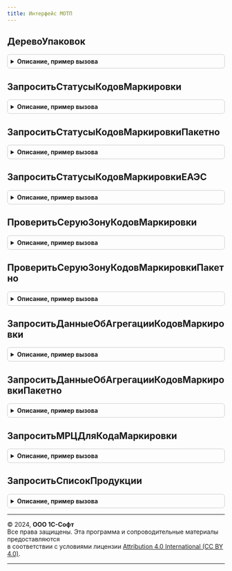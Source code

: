 ```yaml
---
title: Интерфейс МОТП
---
```



## ДеревоУпаковок
<details style="margin: 1em 0; padding: 0.5em; border: 1px solid #ccc; border-radius: 6px;">

<summary style="font-weight: bold; cursor: pointer;">Описание, пример вызова</summary>

```bsl

// Построить дерево упаковок на основании данных о кодах маркировки.
//
// Параметры:
// 	Значение - Массив, Строка - Коды маркировки для которых необходимо построить дерево упаковок
// 	Детализация - ПеречислениеСсылка.ДетализацияСтруктурыХраненияИС, Неопределено - Детализация хранения табачной продукции
// 	ПараметрыСканирования - См. ШтрихкодированиеОбщегоНазначенияИС.ПараметрыСканирования
// Возвращаемое значение:
// 	Структура - Описание:
//	 * ТребуетсяОбновлениеКлючаСессии - Булево - Признак необходимости обновления ключа сессии.
//	 * ТекстОшибки                    - Строка - Текст ошибки.
//	 * ДеревоУпаковок                 - ДеревоЗначений, Неопределено - Дерево упаковок, построенное по переданным кодам маркировки.
//	 * GTIN - ТаблицаЗначений - Список GTIN в разрезе МРЦ:
//	  ** GTIN - Строка - GTIN.
//	  ** МРЦ - Число - МРЦ.
//
Функция ДеревоУпаковок(Значение, Детализация = Неопределено, ПараметрыСканирования = Неопределено) Экспорт
```

Пример вызова
```bsl
Результат = ИнтерфейсМОТП.ДеревоУпаковок(Значение, Детализация, ПараметрыСканирования);
```
</details>

## ЗапроситьСтатусыКодовМаркировки
<details style="margin: 1em 0; padding: 0.5em; border: 1px solid #ccc; border-radius: 6px;">

<summary style="font-weight: bold; cursor: pointer;">Описание, пример вызова</summary>

```bsl

// Запрос статусов кодов маркировки (включая владельца).
// В результате успешного выполнения запроса в ответе вернется список кодов маркировки,
// их статус и владелец на момент запроса. Статусы могут принимать следующие значение:
// 	EMITTED - Эмитирован,
// 	APPLIED - Нанесён,
// 	INTRODUCED - Введён в оборот,
// 	WRITTEN_OFF - Выведен из оборота, списан,
// 	WITHDRAWN - Выведен из оборота, продан,
// 	UNDEFINED - Неопределен.
//
// Параметры:
// 	ДанныеДляЗапроса          - Массив из Структура,СтрокаТаблицыЗначений,СтрокаДереваЗначений
// 	                            Структура,СтрокаТаблицыЗначений           - Данные для запроса статусов.
// 	СтатусыКодовМаркировкиКеш - Соответствие, Неопределено                - Кеш статусов кодов маркировки.
// 	Организация               - ОпределяемыйТип.Организация               - Организация.
// 	ЗапрашиватьСтатусыКодовЕАЭС - Булево                                  - флаг использования запроса для проверки в сервисе.
// Возвращаемое значение:
//	Структура - Описание:
//	* ТребуетсяОбновлениеКлючаСессии - Булево - Признак необходимости обновления ключа сессии.
//	* РезультатОтправкиЗапроса - (См. ОбщегоНазначенияИСМП.ОбработатьРезультатОтправкиHTTPЗапросаКакJSON).
//	* СтатусыКодовМаркировки - Соответствие - кодов маркировки и структур:
//		* Статус       - ПеречислениеСсылка.СтатусыКодовМаркировкиМОТП - Статус кода маркировки.
//		* ИННВладельца - Строка                                        - ИНН владельца кода маркировки.
// * ТекстОшибки - Строка - Текст сообщения об ошибке.
Функция ЗапроситьСтатусыКодовМаркировки(ДанныеДляЗапроса, Организация = Неопределено, ЗапрашиватьСтатусыКодовЕАЭС = Ложь) Экспорт
```

Пример вызова
```bsl
Результат = ИнтерфейсМОТП.ЗапроситьСтатусыКодовМаркировки(ДанныеДляЗапроса, Организация, ЗапрашиватьСтатусыКодовЕАЭС);
```
</details>

## ЗапроситьСтатусыКодовМаркировкиПакетно
<details style="margin: 1em 0; padding: 0.5em; border: 1px solid #ccc; border-radius: 6px;">

<summary style="font-weight: bold; cursor: pointer;">Описание, пример вызова</summary>

```bsl

// Выполнить запрос статусов для списка кодов маркировки.
// В результате успешного выполнения запроса в ответе вернется список кодов маркировки,
// их статус и владелец на момент запроса. Статусы могут принимать следующие значение:
// 	EMITTED - Эмитирован,
// 	APPLIED - Нанесён,
// 	INTRODUCED - Введён в оборот,
// 	WRITTEN_OFF - Выведен из оборота, списан,
// 	WITHDRAWN - Выведен из оборота, продан,
// 	UNDEFINED - Неопределен.
//
// Параметры:
// 	МассивИсходныхСтрок       - Массив из Структура,СтрокаТаблицыЗначений - Массив кодов маркировки.
//
// Возвращаемое значение:
//	Структура - Описание:
//	* ТребуетсяОбновлениеКлючаСессии - Булево - Признак необходимости обновления ключа сессии.
//	* РезультатОтправкиЗапроса - (См. ОбщегоНазначенияИСМП.ОбработатьРезультатОтправкиHTTPЗапросаКакJSON).
//	* СтатусыКодовМаркировки - Соответствие - кодов маркировки и структур:
//		* Статус       - ПеречислениеСсылка.СтатусыКодовМаркировкиМОТП - Статус кода маркировки.
//		* ИННВладельца - Строка                                        - ИНН владельца кода маркировки.
// * ТекстОшибки - Строка - Текст сообщения об ошибке.
Функция ЗапроситьСтатусыКодовМаркировкиПакетно(МассивИсходныхСтрок, ПараметрыЗапросаСтатусов) Экспорт
```

Пример вызова
```bsl
Результат = ИнтерфейсМОТП.ЗапроситьСтатусыКодовМаркировкиПакетно(МассивИсходныхСтрок, ПараметрыЗапросаСтатусов) 
```
</details>

## ЗапроситьСтатусыКодовМаркировкиЕАЭС
<details style="margin: 1em 0; padding: 0.5em; border: 1px solid #ccc; border-radius: 6px;">

<summary style="font-weight: bold; cursor: pointer;">Описание, пример вызова</summary>

```bsl

// Выполнить запрос статусов для кодов маркировки из ЕАЭС.
// В результате успешного выполнения запроса в ответе вернется список кодов маркировки,
// их статус и владелец на момент запроса. Статусы могут принимать следующие значение:
// 	cisStatusId:
// 	"00" - не определён;
// 	"1" - в обороте на территории государства-члена ЕАЭС;
// 	"2" - не в обороте на территории государства-члена ЕАЭС
//
// Параметры:
// 	МассивИсходныхСтрок       - Массив из Структура,СтрокаТаблицыЗначений - Массив кодов маркировки.
// 	СтатусыКодовМаркировкиКеш - Соответствие, Неопределено                - Кеш статусов кодов маркировки.
// 	Организация               - ОпределяемыйТип.Организация               - Организация.
// 	ПолеИсточник              - Строка - Поле источник данных.
// 	НастройкиРазбора - (см. РазборКодаМаркировкиИССлужебный.НастройкиРазбораКодаМаркировки).
// Возвращаемое значение:
//	Структура - Описание:
//	* ТребуетсяОбновлениеКлючаСессии - Булево - Признак необходимости обновления ключа сессии.
//	* РезультатОтправкиЗапроса - (См. ОбщегоНазначенияИСМП.ОбработатьРезультатОтправкиHTTPЗапросаКакJSON).
//	* СтатусыКодовМаркировки - Соответствие - кодов маркировки и структур.
// * ТекстОшибки - Строка - Текст сообщения об ошибке.
Функция ЗапроситьСтатусыКодовМаркировкиЕАЭС(СоответствиеИсходныхСтрок, СтатусыКодовМаркировкиКеш = Неопределено, Организация = Неопределено) Экспорт
```

Пример вызова
```bsl
Результат = ИнтерфейсМОТП.ЗапроситьСтатусыКодовМаркировкиЕАЭС(СоответствиеИсходныхСтрок, СтатусыКодовМаркировкиКеш, Организация);
```
</details>

## ПроверитьСеруюЗонуКодовМаркировки
<details style="margin: 1em 0; padding: 0.5em; border: 1px solid #ccc; border-radius: 6px;">

<summary style="font-weight: bold; cursor: pointer;">Описание, пример вызова</summary>

```bsl

// Проверяет коды пачек, блоков и логистических упаковок на принадлежность к серой зоне.
//
// Параметры:
// 	МассивИсходныхСтрок       - Массив из Структура, СтрокаТаблицыЗначений - Массив кодов маркировки.
// 	СтатусыКодовМаркировкиКеш - Соответствие, Неопределено                - Кеш статусов кодов маркировки.
// 	Организация               - ОпределяемыйТип.Организация               - Организация.
// Возвращаемое значение:
//	Структура - Описание:
//	* ТребуетсяОбновлениеКлючаСессии - Булево - Признак необходимости обновления ключа сессии.
//	* РезультатОтправкиЗапроса - (См. ОбщегоНазначенияИСМП.ОбработатьРезультатОтправкиHTTPЗапросаКакJSON).
//	* СостояниеСеройЗоны - Соответствие Из КлючИЗначение:
//		* Ключ - Структура - Исходная строка
//		* Значение - Структура - Состояние серой зоны.
// * ТекстОшибки - Строка - Текст сообщения об ошибке.
Функция ПроверитьСеруюЗонуКодовМаркировки(ДанныеДляЗапроса, Организация = Неопределено) Экспорт
```

Пример вызова
```bsl
Результат = ИнтерфейсМОТП.ПроверитьСеруюЗонуКодовМаркировки(ДанныеДляЗапроса, Организация);
```
</details>

## ПроверитьСеруюЗонуКодовМаркировкиПакетно
<details style="margin: 1em 0; padding: 0.5em; border: 1px solid #ccc; border-radius: 6px;">

<summary style="font-weight: bold; cursor: pointer;">Описание, пример вызова</summary>

```bsl

// Проверяет коды пачек, блоков и логистических упаковок на принадлежность к серой зоне.
//
// Параметры:
// 	МассивИсходныхСтрок       - Массив из Структура, СтрокаТаблицыЗначений - Массив кодов маркировки.
// 	СтатусыКодовМаркировкиКеш - Соответствие, Неопределено                - Кеш статусов кодов маркировки.
// 	Организация               - ОпределяемыйТип.Организация               - Организация.
// Возвращаемое значение:
//	Структура - Описание:
//	* ТребуетсяОбновлениеКлючаСессии - Булево - Признак необходимости обновления ключа сессии.
//	* РезультатОтправкиЗапроса - (См. ОбщегоНазначенияИСМП.ОбработатьРезультатОтправкиHTTPЗапросаКакJSON).
//	* СостояниеСеройЗоны - Соответствие Из КлючИЗначение:
//		* Ключ - Структура - Исходная строка
//		* Значение - Структура - Состояние серой зоны.
// * ТекстОшибки - Строка - Текст сообщения об ошибке.
Функция ПроверитьСеруюЗонуКодовМаркировкиПакетно(МассивИсходныхСтрок, СостояниеСеройЗоныКеш = Неопределено, Организация = Неопределено) Экспорт
```

Пример вызова
```bsl
Результат = ИнтерфейсМОТП.ПроверитьСеруюЗонуКодовМаркировкиПакетно(МассивИсходныхСтрок, СостояниеСеройЗоныКеш, Организация);
```
</details>

## ЗапроситьДанныеОбАгрегацииКодовМаркировки
<details style="margin: 1em 0; padding: 0.5em; border: 1px solid #ccc; border-radius: 6px;">

<summary style="font-weight: bold; cursor: pointer;">Описание, пример вызова</summary>

```bsl

// Выполнить запрос данных об агрегации кодов маркировки в ИС МОТП.
// В результате успешного выполнения запроса в ответе вернется информация о составе кода агрегата.
// В запросе следует указывать только один код маркировки.
//
// Параметры:
// 	СтрокаКодаМаркировки - Структура, СтрокаТаблицыЗначений - Строка кода маркировки.
// Возвращаемое значение:
//	 Структура - Вложенные коды упаковок:
//		* ТребуетсяОбновлениеКлючаСессии - Булево - Признак необходимости обновления ключа сессии.
//		* РезультатОтправкиЗапроса - (См. ОбщегоНазначенияИСМП.ОбработатьРезультатОтправкиHTTPЗапросаКакJSON).
//		* ТекстОшибки - Строка - Текст ошибки
//		* ДанныеОбАгрегации - Массив из Структура:
//			* КодМаркировки - Строка                                        - Код маркировки.
//			* Статус        - ПеречислениеСсылка.СтатусыКодовМаркировкиМОТП - Статус кода маркировки.
//			* ИНН           - Строка                                        - ИНН владельца кода маркировки.
Функция ЗапроситьДанныеОбАгрегацииКодовМаркировки(СтрокаКодаМаркировки, Организация = Неопределено) Экспорт
```

Пример вызова
```bsl
Результат = ИнтерфейсМОТП.ЗапроситьДанныеОбАгрегацииКодовМаркировки(СтрокаКодаМаркировки, Организация);
```
</details>

## ЗапроситьДанныеОбАгрегацииКодовМаркировкиПакетно
<details style="margin: 1em 0; padding: 0.5em; border: 1px solid #ccc; border-radius: 6px;">

<summary style="font-weight: bold; cursor: pointer;">Описание, пример вызова</summary>

```bsl

// Выполнить запрос данных об агрегации кодов маркировки в ИС МОТП.
// В результате успешного выполнения запроса в ответе вернется информация о составе кода агрегата.
// В запросе следует указывать только один код маркировки.
//
// Параметры:
// 	СтрокаКодаМаркировки - Структура - Строка кода маркировки.
// Возвращаемое значение:
//	 Структура - Вложенные коды упаковок:
//		* ТребуетсяОбновлениеКлючаСессии - Булево - Признак необходимости обновления ключа сессии.
//		* РезультатОтправкиЗапроса - (См. ОбщегоНазначенияИСМП.ОбработатьРезультатОтправкиHTTPЗапросаКакJSON).
//		* ТекстОшибки - Строка - Текст ошибки
//		* ДанныеОбАгрегации - Массив из Структура:
//			* КодМаркировки - Строка                                        - Код маркировки.
//			* Статус        - ПеречислениеСсылка.СтатусыКодовМаркировкиМОТП - Статус кода маркировки.
//			* ИНН           - Строка                                        - ИНН владельца кода маркировки.
Функция ЗапроситьДанныеОбАгрегацииКодовМаркировкиПакетно(ПакетКодовМаркировки, Организация = Неопределено) Экспорт
```

Пример вызова
```bsl
Результат = ИнтерфейсМОТП.ЗапроситьДанныеОбАгрегацииКодовМаркировкиПакетно(ПакетКодовМаркировки, Организация);
```
</details>

## ЗапроситьМРЦДляКодаМаркировки
<details style="margin: 1em 0; padding: 0.5em; border: 1px solid #ccc; border-radius: 6px;">

<summary style="font-weight: bold; cursor: pointer;">Описание, пример вызова</summary>

```bsl

// В результате успешного выполнения запроса в ответе вернется информация о максимальной
// розничной цене табачной продукции, если она установлена.
//
// Параметры:
// 	ДанныеДляЗапроса - Массив из Структура,СтрокаТаблицыЗначений,СтрокаДереваЗначений,
// 	Структура,СтрокаТаблицыЗначений,СтрокаДереваЗначений - Коллекция или элемент коллекции.
// Возвращаемое значение:
//	Структура - Описание:
//	* ТребуетсяОбновлениеКлючаСессии - Булево - Признак необходимости обновления ключа сессии.
//	* РезультатОтправкиЗапроса - (См. ОбщегоНазначенияИСМП.ОбработатьРезультатОтправкиHTTPЗапросаКакJSON).
//	* ДанныеПродукции - Соответствие - где:
//   * Ключ - Структура,СтрокаТаблицыЗначений,СтрокаДереваЗначений - Переданное значение в параметре ДанныеДляЗапроса,
//   * Значение - Структура - данные о статусе и МРЦ:
//		** Статус - ПеречислениеСсылка.СтатусыКодовМаркировкиМОТП - Статус кода.
//		** МРЦ  - Число  - МРЦ для кода маркировки. Если указано -1, то МРЦ не ограничено.
//		** Наименование - Строка - Наименование продукции.
// * ТекстОшибки - Строка - Текст сообщения об ошибке.
Функция ЗапроситьМРЦДляКодаМаркировки(ДанныеДляЗапроса) Экспорт
```

Пример вызова
```bsl
Результат = ИнтерфейсМОТП.ЗапроситьМРЦДляКодаМаркировки(ДанныеДляЗапроса) 
```
</details>

## ЗапроситьСписокПродукции
<details style="margin: 1em 0; padding: 0.5em; border: 1px solid #ccc; border-radius: 6px;">

<summary style="font-weight: bold; cursor: pointer;">Описание, пример вызова</summary>

```bsl

// Выполнить запрос списка продукции.
// В результате успешного выполнения запроса в ответе вернется список продукции,
// содержащие id - идентификатор продукта, gtin - международный товарный идентификатор и producerINN - ИНН производителя.
//
// Возвращаемое значение:
//	Структура - Структура со свойствами:
//	* ТребуетсяОбновлениеКлючаСессии - Булево          - Необходимость обновления ключа сессии.
//	* РезультатОтправкиЗапроса       - (См. ОбщегоНазначенияИСМП.ОбработатьРезультатОтправкиHTTPЗапросаКакJSON).
//	* ПродукцияОрганизации           - ТаблицаЗначений - Список продукции организации:
//		** GTIN                - Строка - GTIN товара.
//		** ИННПроизводителя    - Строка - ИНН производителя.
//		** ТипУпаковки         - Строка - Тип упаковки товара.
//		** КоличествоВложенных - Число  - Количество вложенных единиц.
//  * ТекстОшибки                    - Строка          - Текст сообщения об ошибке.
Функция ЗапроситьСписокПродукции(НомерСтраницы = 0) Экспорт
```

Пример вызова
```bsl
Результат = ИнтерфейсМОТП.ЗапроситьСписокПродукции(НомерСтраницы);
```
</details>

---

© 2024, **ООО 1С-Софт**  
Все права защищены. Эта программа и сопроводительные материалы предоставляются  
в соответствии с условиями лицензии [Attribution 4.0 International (CC BY 4.0)](https://creativecommons.org/licenses/by/4.0/legalcode).

---
